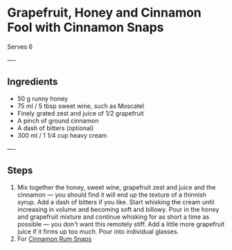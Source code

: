 # Grapefruit, Honey and Cinnamon Fool with Cinnamon Snaps

Serves 6

—-

## Ingredients

* 50 g runny honey 
* 75 ml / 5 tbsp sweet wine, such as Moscatel
* Finely grated zest and juice of 1/2 grapefruit
* A pinch of ground cinnamon
* A dash of bitters (optional)
* 300 ml / 1 1/4 cup heavy cream

—-

## Steps

1.  Mix together the honey, sweet wine, grapefruit zest and juice and the cinnamon — you should find it will end up the texture of a thinnish syrup. Add a dash of bitters if you like. Start whisking the cream until increasing in volume and becoming soft and billowy. Pour in the honey and grapefruit mixture and continue whisking for as short a time as possible — you don't want this remotely stiff. Add a little more grapefruit juice if it firms up too much. Pour into individual glasses.
2.  For [Cinnamon Rum Snaps](https://github.com/EanNewton/Citrus/blob/master/Desserts/Cinnamon%20Rum%20Snaps.md)